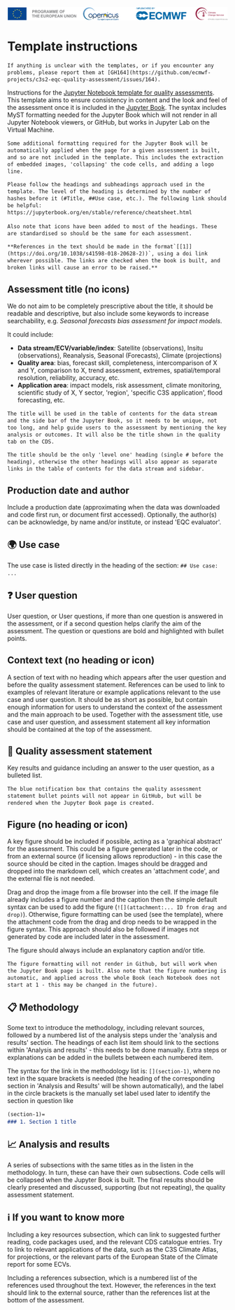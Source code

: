 ![logo](../LogoLine_horizon_C3S.png)

# Template instructions

```{note}
If anything is unclear with the templates, or if you encounter any problems, please report them at [GH164](https://github.com/ecmwf-projects/c3s2-eqc-quality-assessment/issues/164).
```

Instructions for the [Jupyter Notebook template for quality assessments](./template.ipynb). This template aims to ensure consistency in content and the look and feel of the assessment once it is included in the [Jupyter Book](https://ecmwf-projects.github.io/c3s2-eqc-quality-assessment/intro.html). The syntax includes MyST formatting needed for the Jupyter Book which will not render in all Jupyter Notebook viewers, or GitHub, but works in Jupyter Lab on the Virtual Machine.

```{note}
Some additional formatting required for the Jupyter Book will be automatically applied when the page for a given assessment is built, and so are not included in the template. This includes the extraction of embedded images, 'collapsing' the code cells, and adding a logo line.
```

```{note}
Please follow the headings and subheadings approach used in the template. The level of the heading is determined by the number of hashes before it (#Title, ##Use case, etc.). The following link should be helpful: https://jupyterbook.org/en/stable/reference/cheatsheet.html

Also note that icons have been added to most of the headings. These are standardised so should be the same for each assessment.
```

```{note}
**References in the text should be made in the format`[[1]](https://doi.org/10.1038/s41598-018-20628-2))`, using a doi link wherever possible. The links are checked when the book is built, and broken links will cause an error to be raised.**
```

## Assessment title (no icons)

We do not aim to be completely prescriptive about the title, it should be readable and descriptive, but also include some keywords to increase searchability, e.g. *Seasonal forecasts bias assessment for impact models*.

It could include:

- **Data stream/ECV/variable/index**: Satellite (observations), Insitu (observations), Reanalysis, Seasonal (Forecasts), Climate (projections)
- **Quality area**: bias, forecast skill, completeness, intercomparison of X and Y, comparison to X, trend assessment, extremes, spatial/temporal resolution, reliability, accuracy, etc.
- **Application area**: impact models, risk assessment, climate monitoring, scientific study of X, Y sector, 'region', 'specific C3S application', flood forecasting, etc.

```{note}
The title will be used in the table of contents for the data stream and the side bar of the Jupyter Book, so it needs to be unique, not too long, and help guide users to the assessment by mentioning the key analysis or outcomes. It will also be the title shown in the quality tab on the CDS.
```

```{note}
The title should be the only 'level one' heading (single # before the heading), otherwise the other headings will also appear as separate links in the table of contents for the data stream and sidebar.
```

## Production date and author

Include a production date (approximating when the data was downloaded and code first run, or document first accessed). Optionally, the author(s) can be acknowledge, by name and/or institute, or instead 'EQC evaluator'.

## 🌍 Use case

The use case is listed directly in the heading of the section: `## Use case: ...`

## ❓ User question

User question, or User questions, if more than one question is answered in the assessment, or if a second question helps clarify the aim of the assessment. The question or questions are bold and highlighted with bullet points.

## Context text (no heading or icon)

A section of text with no heading which appears after the user question and before the quality assessment statement. References can be used to link to examples of relevant literature or example applications relevant to the use case and user question. It should be as short as possible, but contain enough information for users to understand the context of the assessment and the main approach to be used. Together with the assessment title, use case and user question, and assessment statement all key information should be contained at the top of the assessment.

## 📢 Quality assessment statement

Key results and guidance including an answer to the user question, as a bulleted list.

```{note}
The blue notification box that contains the quality assessment statement bullet points will not appear in GitHub, but will be rendered when the Jupyter Book page is created.
```

## Figure (no heading or icon)

A key figure should be included if possible, acting as a 'graphical abstract' for the assessment. This could be a figure generated later in the code, or from an external source (if licensing allows reproduction) - in this case the source should be cited in the caption. Images should be dragged and dropped into the markdown cell, which creates an 'attachment code', and the external file is not needed.

Drag and drop the image from a file browser into the cell. If the image file already includes a figure number and the caption then the simple default syntax can be used to add the figure (`![](attachment:... ID from drag and drop)`). Otherwise, figure formatting can be used (see the template), where the attachment code from the drag and drop needs to be wrapped in the figure syntax. This approach should also be followed if images not generated by code are included later in the assessment.

The figure should always include an explanatory caption and/or title.

```{note}
The figure formatting will not render in Github, but will work when the Jupyter Book page is built. Also note that the figure numbering is automatic, and applied across the whole Book (each Notebook does not start at 1 - this may be changed in the future). 
```

## 📋 Methodology

Some text to introduce the methodology, including relevant sources, followed by a numbered list of the analysis steps under the 'analysis and results' section. The headings of each list item should link to the sections within 'Analysis and results' - this needs to be done manually. Extra steps or explanations can be added in the bullets between each numbered item.

The syntax for the link in the methodology list is: `[](section-1)`, where no text in the square brackets is needed (the heading of the corresponding section in 'Analysis and Results' will be shown automatically), and the label in the circle brackets is the manually set label used later to identify the section in question like

```md
(section-1)=
### 1. Section 1 title
```

## 📈 Analysis and results

A series of subsections with the same titles as in the listen in the methodology. In turn, these can have their own subsections. Code cells will be collapsed when the Jupyter Book is built. The final results should be clearly presented and discussed, supporting (but not repeating), the quality assessment statement.

## ℹ️ If you want to know more

Including a key resources subsection, which can link to suggested further reading, code packages used, and the relevant CDS catalogue entries. Try to link to relevant applications of the data, such as the C3S Climate Atlas, for projections, or the relevant parts of the European State of the Climate report for some ECVs.

Including a references subsection, which is a numbered list of the references used throughout the text. However, the references in the text should link to the external source, rather than the references list at the bottom of the assessment.
